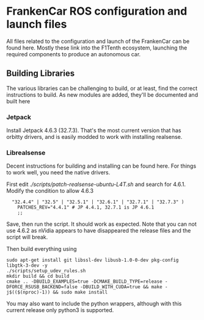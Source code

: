# FrankenCar ROS configuration and launch files

All files related to the configuration and launch of the FrankenCar can be found here.  Mostly these link into the F1Tenth ecosystem, launching the required components to produce an autonomous car.  

## Building Libraries

The various libraries can be challenging to build, or at least, find the correct instructions to build.  As new modules are added, they'll be documented and built here

### Jetpack

Install Jetpack 4.6.3 (32.7.3).  That's the most current version that has orbitty drivers, and is easily modded to work with installing realsense.

### Librealsense

Decent instructions for building and installing can be found here.  For things to work well, you need the native drivers.

First edit *./scripts/patch-realsense-ubuntu-L4T.sh* and search for 4.6.1.  Modify the condition to allow 4.6.3
```
  "32.4.4" | "32.5" | "32.5.1" | "32.6.1" | "32.7.1" | "32.7.3" )
    PATCHES_REV="4.4.1" # JP 4.4.1, 32.7.1 is JP 4.6.1
    ;;
```
Save, then run the script.  It should work as expected.  Note that you can not use 4.6.2 as nVidia appears to have disappeared the release files and the script will break.

Then build everything using
```
sudo apt-get install git libssl-dev libusb-1.0-0-dev pkg-config libgtk-3-dev -y
./scripts/setup_udev_rules.sh
mkdir build && cd build
cmake .. -DBUILD_EXAMPLES=true -DCMAKE_BUILD_TYPE=release -DFORCE_RSUSB_BACKEND=false -DBUILD_WITH_CUDA=true && make -j$(($(nproc)-1)) && sudo make install
```
You may also want to include the python wrappers, although with this current release only python3 is supported.

